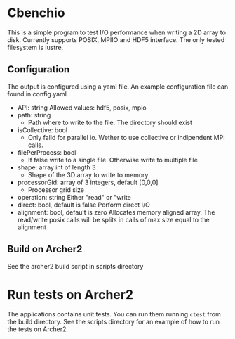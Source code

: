# Cbenchio

This is a simple program to test I/O performance when writing a 2D array to disk.
Currently supports POSIX, MPIIO and HDF5 interface. 
The only tested filesystem is lustre.

## Configuration

The output is configured using a yaml file.
An example configuration file can found in config.yaml .

- API: string
    Allowed values: hdf5, posix, mpio
- path: string
    - Path where to write to the file. The directory should exist
- isCollective: bool
    - Only falid for parallel io. Wether to use collective or indipendent MPI calls.
- filePerProcess: bool
    - If false write to a single file. Otherwise write to multiple file
- shape: array int of length 3
    - Shape of the 3D array to write to memory
- processorGid: array of 3 integers, default [0,0,0]
    - Processor grid size
- operation: string
    Either "read" or "write    
- direct: bool, default is false
    Perform direct I/O
- alignment: bool, default is zero
    Allocates memory aligned array. The read/write posix calls will be splits in calls of max size equal to the alignment

## Build on Archer2

See the archer2 build script in scripts directory

# Run tests on Archer2

The applications contains unit tests.
You can run them running `ctest` from the build directory. 
See the scripts directory for an example of how to run the tests on Archer2.


